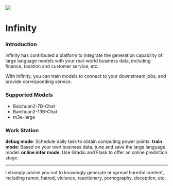![](https://openi.pcl.ac.cn/rhys2985/Infinity/raw/branch/master/templates/Infinity.png)

# Infinity

### Introduction

Infinity has contributed a platform to integrate the generation capability of large language models with your real-world business data, including finance, taxation and customer service, etc.

With Infinity, you can train models to connect to your downstream jobs, and provide corresponding service.

### Supported Models

* Baichuan2-7B-Chat
* Baichuan2-13B-Chat
* m3e-large

### Work Station

**debug mode**: Schedule daily task to obtain computing power points.
**train mode**: Based on your own business data, tune and save the large language model.
**online infer mode**: Use Gradio and Flask to offer an online prediction stage.

***

I strongly advise you not to knowingly generate or spread harmful content, including rumor, hatred, violence, reactionary, pornography, deception, etc.
